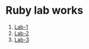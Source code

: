 # Ruby lab works

1. [Lab-1](https://github.com/neistow/ruby-on-snails/tree/lab-1)
2. [Lab-2](https://github.com/neistow/ruby-on-snails/tree/lab-2)
3. [Lab-3](https://github.com/neistow/ruby-on-snails/tree/lab-3)
